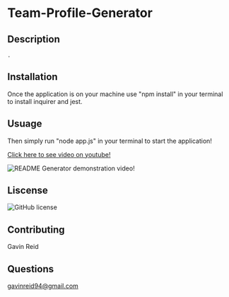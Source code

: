 # Team-Profile-Generator

## Description
    .

## Installation
 Once the application is on your machine use "npm install" in your terminal to install inquirer and jest.

## Usuage
   Then simply run "node app.js" in your terminal to start the application!

[Click here to see video on youtube!](https://youtu.be/2o7h0xi3AH4)

![ README Generator demonstration video!](teamProfileGeneratorDEMO.gif)

## Liscense
![GitHub license](https://img.shields.io/badge/license-mit-blue.svg)

  ## Contributing
  Gavin Reid

  ## Questions
  gavinreid94@gmail.com